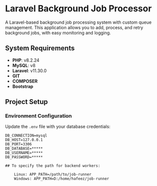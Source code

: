 # Laravel Background Job Processor

A Laravel-based background job processing system with custom queue management. This application allows you to add, process, and retry background jobs, with easy monitoring and logging.

## System Requirements

- **PHP**: v8.2.24
- **MySQL**: v8
- **Laravel**: v11.30.0
- **GIT**
- **COMPOSER**
- **Bootstrap**

## Project Setup

### Environment Configuration

Update the `.env` file with your database credentials:

```plaintext
DB_CONNECTION=mysql
DB_HOST=127.0.0.1
DB_PORT=3306
DB_DATABASE=*****
DB_USERNAME=*****
DB_PASSWORD=*****

## To specify the path for backend workers:

    Linux: APP_PATH=/path/to/job-runner
    Windows: APP_PATH=D:/home/hafeez/job-runner
